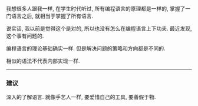 我想很多人跟我一样, 在学生时代听过, 所有编程语言的原理都是一样的, 掌握了一门语言之后, 就相当于掌握了所有语言.

说实话, 我以前是觉得这个是对的, 所以也没有怎么在编程语言上下功夫. 最近发现, 这个事有问题的.

编程语言的理论基础确实一样. 但是解决问题的策略和方向都是不同的.

相似的语法不代表内部实现一样.

----

### 建议

深入的了解语言. 就像手艺人一样, 要爱惜自己的工具, 要善假于物.
